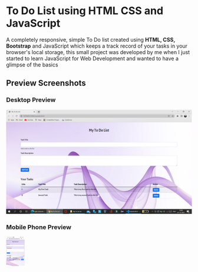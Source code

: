 # To Do List using HTML CSS and JavaScript

A completely responsive, simple To Do list created using **HTML, CSS, Bootstrap** and JavaScript which keeps a track record of your tasks in your browser's local storage, this small project was developed by me when I just started to learn JavaScript for Web Development and wanted to have a glimpse of the basics

## Preview Screenshots
### Desktop Preview
<img src = "https://github.com/timelessvaibhav/To-Do-list-using-HTML-CSS-and-JavaScript/blob/main/Preview%20Screenshots/Screenshot%20(181).png">

### Mobile Phone Preview

<img src = "https://github.com/timelessvaibhav/To-Do-list-using-HTML-CSS-and-JavaScript/blob/main/Preview%20Screenshots/Screenshot_2021-12-07-20-30-18-855_com.android.chrome%20(1).jpg" width = "50" height = "80">

